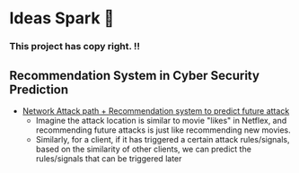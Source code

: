 # Ideas Spark 🌟

### This project has copy right. ‼️


## Recommendation System in Cyber Security Prediction
* [Network Attack path + Recommendation system to predict future attack][1]
  * Imagine the attack location is similar to movie "likes" in Netflex, and recommending future attacks is just like recommending new movies.
  * Similarly, for a client, if it has triggered a certain attack rules/signals, based on the similarity of other clients, we can predict the rules/signals that can be triggered later


[1]:https://arxiv.org/pdf/1804.10276.pdf
